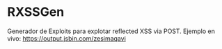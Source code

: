 # RXSSGen
Generador de Exploits para explotar reflected XSS via POST. 
Ejemplo en vivo: https://output.jsbin.com/zesimaqavi
